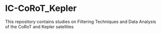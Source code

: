 # IC-CoRoT_Kepler
 
This repository contains studies on Filtering Techniques and Data Analysis of the CoRoT and Kepler satellites 
